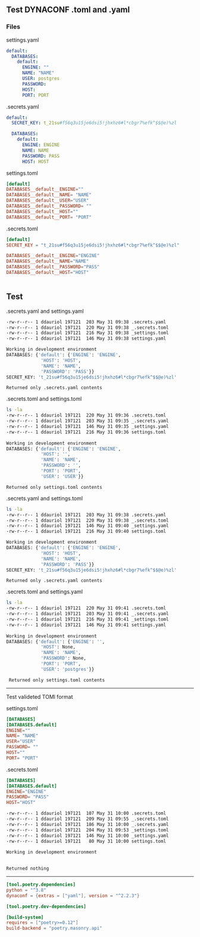 ## Test DYNACONF .toml and .yaml
### Files
  
settings.yaml  
```yaml
default:
  DATABASES:
    default:
      ENGINE: ""
      NAME: "NAME"
      USER: postgres
      PASSWORD:
      HOST:
      PORT: PORT

```
  
.secrets.yaml  
```yaml
default:
  SECRET_KEY: t_21su#f56q3u15je6dsi5!jhxhz6#l*cbgr7%efk^$$@e)%zl

  DATABASES:
    default:
      ENGINE: ENGINE
      NAME: NAME
      PASSWORD: PASS
      HOST: HOST

```
  
settings.toml  
```toml
[default]
DATABASES__default__ENGINE=""
DATABASES__default__NAME= "NAME"
DATABASES__default__USER="USER"
DATABASES__default__PASSWORD= ""
DATABASES__default__HOST=""
DATABASES__default__PORT= "PORT"

```
  
.secrets.toml  
```toml
[default]
SECRET_KEY = "t_21su#f56q3u15je6dsi5!jhxhz6#l*cbgr7%efk^$$@e)%zl"

DATABASES__default__ENGINE="ENGINE"
DATABASES__default__NAME="NAME"
DATABASES__default__PASSWORD="PASS"
DATABASES__default__HOST="HOST"
  
```
## Test
.secrets.yaml and settings.yaml
```bash
-rw-r--r-- 1 ddauriol 197121  203 May 31 09:38 .secrets.yaml
-rw-r--r-- 1 ddauriol 197121  220 May 31 09:38 _.secrets.toml
-rw-r--r-- 1 ddauriol 197121  216 May 31 09:38 _settings.toml
-rw-r--r-- 1 ddauriol 197121  146 May 31 09:38 settings.yaml

Working in development environment 
DATABASES: {'default': {'ENGINE': 'ENGINE',
             'HOST': 'HOST',
             'NAME': 'NAME',
             'PASSWORD': 'PASS'}}
SECRET_KEY: 't_21su#f56q3u15je6dsi5!jhxhz6#l*cbgr7%efk^$$@e)%zl'
```
`Returned only .secrets.yaml contents`
  
.secrets.toml and settings.toml
```bash
ls -la
-rw-r--r-- 1 ddauriol 197121  220 May 31 09:36 .secrets.toml
-rw-r--r-- 1 ddauriol 197121  203 May 31 09:35 _.secrets.yaml
-rw-r--r-- 1 ddauriol 197121  146 May 31 09:35 _settings.yaml
-rw-r--r-- 1 ddauriol 197121  216 May 31 09:36 settings.toml
  
Working in development environment 
DATABASES: {'default': {'ENGINE': 'ENGINE',
             'HOST': '',
             'NAME': 'NAME',
             'PASSWORD': '',
             'PORT': 'PORT',
             'USER': 'USER'}}
```
`Returned only settings.toml contents`

.secrets.yaml and settings.toml
```bash
ls -la
-rw-r--r-- 1 ddauriol 197121  203 May 31 09:38 .secrets.yaml
-rw-r--r-- 1 ddauriol 197121  220 May 31 09:38 _.secrets.toml
-rw-r--r-- 1 ddauriol 197121  146 May 31 09:40 _settings.yaml
-rw-r--r-- 1 ddauriol 197121  216 May 31 09:40 settings.toml

Working in development environment 
DATABASES: {'default': {'ENGINE': 'ENGINE',
             'HOST': 'HOST',
             'NAME': 'NAME',
             'PASSWORD': 'PASS'}}
SECRET_KEY: 't_21su#f56q3u15je6dsi5!jhxhz6#l*cbgr7%efk^$$@e)%zl'
```
`Returned only .secrets.yaml contents`

.secrets.toml and settings.yaml
```bash
ls -la
-rw-r--r-- 1 ddauriol 197121  220 May 31 09:41 .secrets.toml
-rw-r--r-- 1 ddauriol 197121  203 May 31 09:41 _.secrets.yaml
-rw-r--r-- 1 ddauriol 197121  216 May 31 09:41 _settings.toml
-rw-r--r-- 1 ddauriol 197121  146 May 31 09:41 settings.yaml
  
Working in development environment 
DATABASES: {'default': {'ENGINE': '',
             'HOST': None,
             'NAME': 'NAME',
             'PASSWORD': None,
             'PORT': 'PORT',
             'USER': 'postgres'}}
```
` Returned only settings.toml contents`
___
Test valideted TOMl format
  
settings.toml
```toml
[DATABASES]
[DATABASES.default]
ENGINE=""
NAME= "NAME"
USER="USER"
PASSWORD= ""
HOST=""
PORT= "PORT"
```
  
.secrets.toml
```toml
[DATABASES]
[DATABASES.default]
ENGINE="ENGINE"
PASSWORD= "PASS"
HOST="HOST"
```
  
```bash
-rw-r--r-- 1 ddauriol 197121  107 May 31 10:00 .secrets.toml
-rw-r--r-- 1 ddauriol 197121  209 May 31 09:55 _.secrets.toml
-rw-r--r-- 1 ddauriol 197121  186 May 31 10:00 _.secrets.yaml
-rw-r--r-- 1 ddauriol 197121  204 May 31 09:53 _settings.toml
-rw-r--r-- 1 ddauriol 197121  146 May 31 10:00 _settings.yaml
-rw-r--r-- 1 ddauriol 197121   80 May 31 10:00 settings.toml
  
Working in development environment 
  
```
  
`Returned nothing`

___
```toml
[tool.poetry.dependencies]
python = "^3.8"
dynaconf = {extras = ["yaml"], version = "^2.2.3"}

[tool.poetry.dev-dependencies]

[build-system]
requires = ["poetry>=0.12"]
build-backend = "poetry.masonry.api"
```